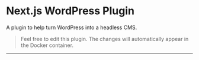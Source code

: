 # Next.js WordPress Plugin

A plugin to help turn WordPress into a headless CMS.

> Feel free to edit this plugin. The changes will automatically appear in the Docker container.

---
